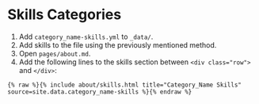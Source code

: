 # Skills Categories

1. Add `category_name-skills.yml` to `_data/`.
2. Add skills to the file using the previously mentioned method.
3. Open `pages/about.md`.
4. Add the following lines to the skills section between `<div class="row">` and `</div>`:

```text
{% raw %}{% include about/skills.html title="Category_Name Skills" source=site.data.category_name-skills %}{% endraw %}
```

